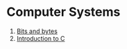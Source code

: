 # Computer Systems

1. [Bits and bytes](./bits-and-bytes)
2. [Introduction to C](./introduction-to-c)
